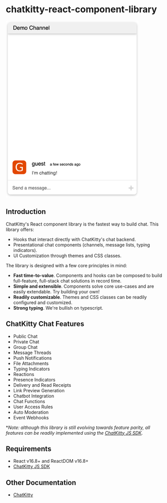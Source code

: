 # chatkitty-react-component-library

<img src="docs/assets/chat.png" />

## Introduction

ChatKitty's React component library is the fastest way to build chat. This library offers:

- Hooks that interact directly with ChatKitty's chat backend.
- Presentational chat components (channels, message lists, typing indicators).
- UI Customization through themes and CSS classes.

The library is designed with a few core principles in mind:

- **Fast time-to-value**. Components and hooks can be composed to build full-feature, full-stack chat solutions in record time.
- **Simple and extensible**. Components solve core use-cases and are easily extendable. Try building your own!
- **Readily customizable**. Themes and CSS classes can be readily configured and customized.
- **Strong typing**. We're bullish on typescript.

## ChatKitty Chat Features

- Public Chat
- Private Chat
- Group Chat
- Message Threads
- Push Notifications
- File Attachments
- Typing Indicators
- Reactions
- Presence Indicators
- Delivery and Read Receipts
- Link Preview Generation
- Chatbot Integration
- Chat Functions
- User Access Rules
- Auto Moderation
- Event Webhooks

\*_Note: although this library is still evolving towards feature parity, all features can be readily implemented using the [ChatKitty JS SDK](https://github.com/ChatKitty/chatkitty-js)._

## Requirements

- React v16.8+ and ReactDOM v16.8+
- [ChatKitty JS SDK](https://github.com/ChatKitty/chatkitty-js)

## Other Documentation

- [ChatKitty](https://www.chatkitty.com/)
